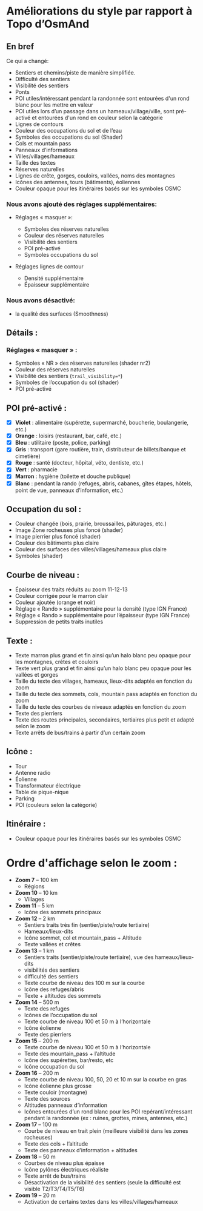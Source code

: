 # Améliorations du style par rapport à Topo d’OsmAnd

## En bref

Ce qui a changé:

- Sentiers et chemins/piste de manière simplifiée. 
- Difficulté des sentiers 
- Visibilité des sentiers 
- Ponts
- POI utiles/intéressant pendant la randonnée sont entourées d'un rond blanc pour les mettre en valeur
- POI utiles lors d’un passage dans un hameaux/village/ville, sont pré-activé et entourées d'un rond en couleur selon la catégorie
- Lignes de contours
- Couleur des occupations du sol et de l’eau
- Symboles des occupations du sol (Shader) 
- Cols et mountain pass
- Panneaux d’informations 
- Villes/villages/hameaux 
- Taille des textes 
- Réserves naturelles 
- Lignes de crête, gorges, couloirs, vallées, noms des montagnes
- Icônes des antennes, tours (bâtiments), éoliennes 
- Couleur opaque pour les itinéraires basés sur les symboles OSMC

### Nous avons ajouté des réglages supplémentaires:

- Réglages « masquer »:
  - Symboles des réserves naturelles
  - Couleur des réserves naturelles 
  - Visibilité des sentiers 
  - POI pré-activé 
  - Symboles occupations du sol 

- Réglages lignes de contour
  - Densité supplémentaire 
  - Épaisseur supplémentaire 

### Nous avons désactivé:
- la qualité des surfaces (Smoothness) 




## Détails :

### Réglages « masquer » :
- Symboles « NR » des réserves naturelles (shader nr2)
- Couleur des réserves naturelles
- Visibilité des sentiers (`trail_visibility=*`)
- Symboles de l’occupation du sol (shader)
- POI pré-activé

## POI pré-activé :
- [x] **Violet** : alimentaire (supérette, supermarché, boucherie, boulangerie, etc.)
- [x] **Orange** : loisirs (restaurant, bar, café, etc.)
- [x] **Bleu** : utilitaire (poste, police, parking)
- [x] **Gris** : transport (gare routière, train, distributeur de billets/banque et cimetière)
- [x] **Rouge** : santé (docteur, hôpital, véto, dentiste, etc.)
- [x] **Vert** : pharmacie
- [x] **Marron** : hygiène (toilette et douche publique)
- [x] **Blanc** : pendant la rando (refuges, abris, cabanes, gîtes étapes, hôtels, point de vue, panneaux d’information, etc.)

## Occupation du sol :
- Couleur changée (bois, prairie, broussailles, pâturages, etc.)
- Image Zone rocheuses plus foncé (shader)
- Image pierrier plus foncé (shader)
- Couleur des bâtiments plus claire
- Couleur des surfaces des villes/villages/hameaux plus claire
- Symboles (shader)

## Courbe de niveau :
- Épaisseur des traits réduits au zoom 11-12-13
- Couleur corrigée pour le marron clair
- Couleur ajoutée (orange et noir)
- Réglage « Rando » supplémentaire pour la densité (type IGN France)
- Réglage « Rando » supplémentaire pour l’épaisseur (type IGN France)
- Suppression de petits traits inutiles

## Texte :
- Texte marron plus grand et fin ainsi qu’un halo blanc peu opaque pour les montagnes, crêtes et couloirs
- Texte vert plus grand et fin ainsi qu’un halo blanc peu opaque pour les vallées et gorges
- Taille du texte des villages, hameaux, lieux-dits adaptés en fonction du zoom
- Taille du texte des sommets, cols, mountain pass adaptés en fonction du zoom
- Taille du texte des courbes de niveaux adaptés en fonction du zoom
- Texte des pierriers
- Texte des routes principales, secondaires, tertiaires plus petit et adapté selon le zoom
- Texte arrêts de bus/trains à partir d’un certain zoom

## Icône :
- Tour
- Antenne radio 
- Éolienne
- Transformateur électrique
- Table de pique-nique
- Parking
- POI (couleurs selon la catégorie)

## Itinéraire :
- Couleur opaque pour les itinéraires basés sur les symboles OSMC

# Ordre d'affichage selon le zoom :
- **Zoom 7** – 100 km
  - Régions
- **Zoom 10** – 10 km
  - Villages
- **Zoom 11** – 5 km
  - Icône des sommets principaux
- **Zoom 12** – 2 km
  - Sentiers traits très fin (sentier/piste/route tertiaire)
  - Hameaux/lieux-dits
  - Icône sommet, col et mountain_pass + Altitude
  - Texte vallées et crêtes
- **Zoom 13** – 1 km
  - Sentiers traits (sentier/piste/route tertiaire), vue des hameaux/lieux-dits
  - visibilités des sentiers
  - difficulté des sentiers
  - Texte courbe de niveau des 100 m sur la courbe
  - Icône des refuges/abris
  - Texte + altitudes des sommets
- **Zoom 14** – 500 m
  - Texte des refuges
  - Icônes de l’occupation du sol
  - Texte courbe de niveau 100 et 50 m à l’horizontale
  - Icône éolienne
  - Texte des pierriers
- **Zoom 15** – 200 m
  - Texte courbe de niveau 100 et 50 m à l’horizontale
  - Texte des mountain_pass + l’altitude
  - Icône des supérettes, bar/resto, etc
  - Icône occupation du sol
- **Zoom 16** – 200 m
  - Texte courbe de niveau 100, 50, 20 et 10 m sur la courbe en gras
  - Icône éolienne plus grosse
  - Texte couloir (montagne)
  - Texte des sources
  - Altitudes panneaux d’information
  - Icônes entourées d’un rond blanc pour les POI repérant/intéressant pendant la randonnée (ex : ruines, grottes, mines, antennes, etc.)
- **Zoom 17** – 100 m
  - Courbe de niveau en trait plein (meilleure visibilité dans les zones rocheuses)
  - Texte des cols + l’altitude
  - Texte des panneaux d’information + altitudes
- **Zoom 18** – 50 m
  - Courbes de niveau plus épaisse
  - Icône pylônes électriques réaliste
  - Texte arrêt de bus/trains
  - Désactivation de la visibilité des sentiers (seule la difficulté est visible T2/T3/T4/T5/T6)
- **Zoom 19** – 20 m
  - Activation de certains textes dans les villes/villages/hameaux
